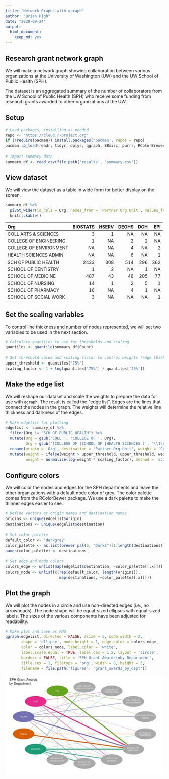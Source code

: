 ```yaml
---
title: "Network Graphs with qgraph"
author: "Brian High"
date: "2020-09-24"
output: 
  html_document:
    keep_md: yes
---
```




## Research grant network graph

We will make a network graph showing collaboration between various organizations 
at the University of Washington (UW) and the UW School of Public Health (SPH).

The dataset is an aggregated summary of the number of collaborators from the 
UW School of Public Health (SPH) who receive some funding from research grants 
awarded to other organizations at the UW.

## Setup


```r
# Load packages, installing as needed
repo <- 'https://cloud.r-project.org'
if (!require(pacman)) install.packages('pacman', repos = repo)
pacman::p_load(readr, tidyr, dplyr, qgraph, BBmisc, purrr, RColorBrewer)

# Import summary data
summary_df <- read_csv(file.path('results', 'summary.csv'))
```

## View dataset

We will view the dataset as a table in wide form for better display on the screen.


```r
summary_df %>% 
  pivot_wider(id_cols = Org, names_from = `Partner Org Unit`, values_from = Count) %>% 
  knitr::kable()
```



|Org                    | BIOSTATS| HSERV| DEOHS| DGH| EPI|
|:----------------------|--------:|-----:|-----:|---:|---:|
|COLL ARTS & SCIENCES   |        3|     1|    NA|  NA|  NA|
|COLLEGE OF ENGINEERING |        1|    NA|     2|   2|  NA|
|COLLEGE OF ENVIRONMENT |       NA|    NA|     4|  NA|   2|
|HEALTH SCIENCES ADMIN  |       NA|    NA|     6|  NA|   1|
|SCH OF PUBLIC HEALTH   |     2433|   308|   514| 296| 362|
|SCHOOL OF DENTISTRY    |        1|     2|    NA|   1|  NA|
|SCHOOL OF MEDICINE     |      487|    43|    46| 205|  77|
|SCHOOL OF NURSING      |       14|     1|     2|   5|   1|
|SCHOOL OF PHARMACY     |       16|    NA|     4|   1|  NA|
|SCHOOL OF SOCIAL WORK  |        3|    NA|    NA|  NA|   1|

## Set the scaling variables

To control line thickness and number of nodes represented, we will set two
variables to be used in the next section.


```r
# Calculate quantiles to use for thresholds and scaling
quantiles <- quantile(summary_df$Count)

# Set threshold value and scaling factor to control weights (edge thickness)
upper_threshold <- quantiles['75%']
scaling_factor <- 1 + log(quantiles['75%'] / quantiles['25%'])
```

## Make the edge list

We will reshape our dataset and scale the weights to prepare the data for 
use with `qgraph`. The result is called the "edge list". Edges are the lines
that connect the nodes in the graph. The weights will determine the relative 
line thickness and darkness of the edges.


```r
# Make edgelist for plotting
edgelist <- summary_df %>% 
  filter(Org != "SCH OF PUBLIC HEALTH") %>% 
  mutate(Org = gsub('COLL ', 'COLLEGE OF ', Org), 
         Org = gsub('(COLLEGE OF |SCHOOL OF |HEALTH SCIENCES )', '\\1\n', Org)) %>% 
  rename(origin = 'Org', destination = 'Partner Org Unit', weight = 'Count') %>% 
  mutate(weight = ifelse(weight > upper_threshold, upper_threshold, weight),
         weight = normalize(log(weight * scaling_factor), method = 'scale'))
```

## Configure colors

We will color the nodes and edges for the SPH departments and leave the other 
organizations with a default node color of grey. The color palette comes from 
the RColorBewer package. We use a dark palette to make the thinner edges easier 
to see.


```r
# Define vectors or origin names and destination names
origins <- unique(edgelist$origin)
destinations <- unique(edgelist$destination)

# Set color palette
default_color <- 'darkgrey'
color_palette <- as.list(brewer.pal(6, "Dark2")[1:length(destinations)])
names(color_palette) <- destinations

# Set edge and node colors
colors_edge <- unlist(map(edgelist$destination, ~color_palette[[.x]]))
colors_node <- unlist(c(rep(default_color, length(origins)), 
                        map(destinations, ~color_palette[[.x]])))
```

## Plot the graph

We will plot the nodes in a circle and use non-directed edges (i.e., no 
arrowheads). The node shape will be equal-sized ellipses with equal-sized 
labels. The sizes of the various components have been adjusted for readability.


```r
# Make plot and save as PNG
qgraph(edgelist, directed = FALSE, esize = 5, node.width = 2, 
       shape = 'ellipse', node.height = 1, edge.color = colors_edge,
       color = colors_node, label.color = 'white', 
       label.scale.equal = TRUE, label.cex = 1.2, layout = 'circle', 
       borders = FALSE, title = 'SPH Grant Awards\nby Department', 
       title.cex = 1, filetype = 'png', width = 8, height = 5,
       filename = file.path('figures', 'grant_awards_by_dept'))
```

![](figures/grant_awards_by_dept.jpg)
